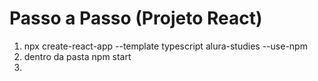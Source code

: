 # Passo a Passo (Projeto React)


1. npx create-react-app --template typescript alura-studies --use-npm
2. dentro da pasta npm start
3. 
